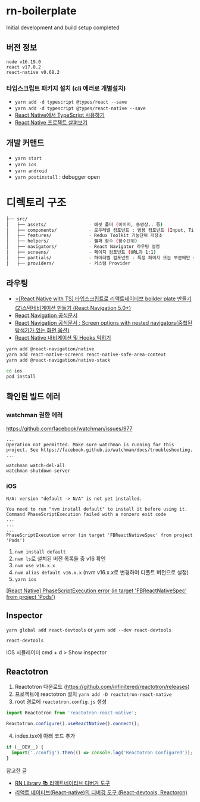 # rn-boilerplate

Initial development and build setup completed

## 버전 정보

```
node v16.19.0
react v17.0.2
react-native v0.68.2
```

### 타입스크립트 패키지 설치 (cli 에러로 개별설치)

- `yarn add -d typescript @types/react --save`
- `yarn add -d typescript @types/react-native --save`
- [React Native에서 TypeScript 사용하기](https://dev-yakuza.posstree.com/ko/react-native/typescript/)
- [React Native 프로젝트 살펴보기](https://devbksheen.tistory.com/entry/React-Native-%ED%94%84%EB%A1%9C%EC%A0%9D%ED%8A%B8-%EC%82%B4%ED%8E%B4%EB%B3%B4%EA%B8%B0)

## 개발 커맨드

- `yarn start`
- `yarn ios`
- `yarn android`
- `yarn postinstall` : debugger open

# 디렉토리 구조

```bash
├── src/
│   ├── assets/                - 에셋 폴더 (이미지, 동영상.. 등)
│   ├── components/            - 로우레벨 컴포넌트 : 범용 컴포넌트 (Input, Title, Section ... 등)
│   ├── features/              - Redux Toolkit 기능단위 저장소
│   ├── helpers/               - 헬퍼 함수 (함수단위)
│   ├── navigators/            - React Navigator 라우팅 설정
│   ├── screens/               - 페이지 컴포넌트 (URL과 1:1)
│   ├── partials/              - 하이레벨 컴포넌트 : 특정 페이지 또는 부분에만 쓰이거나, 비즈니스 로직이 포함된 컴포넌트 (IntroBox, Header... 등)
│   ├── providers/             - 커스텀 Provider
```

## 라우팅

- [⭐️[React Native with TS] 타입스크립트로 리액트네이티브 boilder plate 만들기 (2)스택네비게이션 만들기 (React Navigation 5.0+)](https://velog.io/@ant-now/React-Native-with-TS-%ED%83%80%EC%9E%85%EC%8A%A4%ED%81%AC%EB%A6%BD%ED%8A%B8%EB%A1%9C-%EB%A6%AC%EC%95%A1%ED%8A%B8%EB%84%A4%EC%9D%B4%ED%8B%B0%EB%B8%8C-boilder-plate-%EB%A7%8C%EB%93%A4%EA%B8%B0-2%EC%8A%A4%ED%83%9D%EB%84%A4%EB%B9%84%EA%B2%8C%EC%9D%B4%EC%85%98-%EB%A7%8C%EB%93%A4%EA%B8%B0-React-Navigation-5.0)
- [React Navigation 공식문서](https://reactnavigation.org/docs/getting-started)
- [React Navigation 공식문서 : Screen options with nested navigators(중첩된 탐색기가 있는 화면 옵션)](https://reactnavigation.org/docs/screen-options-resolution/)
- [React Native 내비게이션 및 Hooks 익히기](https://code-masterjung.tistory.com/126)

```bash
yarn add @react-navigation/native
yarn add react-native-screens react-native-safe-area-context
yarn add @react-navigation/native-stack
```

```bash
cd ios
pod install
```

## 확인된 빌드 에러

### watchman 권한 에러

https://github.com/facebook/watchman/issues/977

```
...
Operation not permitted. Make sure watchman is running for this project. See https://facebook.github.io/watchman/docs/troubleshooting.
...
```

```bash
watchman watch-del-all
watchman shutdown-server
```

### iOS

```
N/A: version "default -> N/A" is not yet installed.

You need to run "nvm install default" to install it before using it.
Command PhaseScriptExecution failed with a nonzero exit code
...
...
...
PhaseScriptExecution error (in target 'FBReactNativeSpec' from project 'Pods')
```

1. `nvm install default `
2. `nvm ls`로 설치된 버전 목록들 중 v16 확인
3. `nvm use v16.x.x`
4. `nvm alias default v16.x.x`
   (nvm v16.x.x로 변경하여 디폴트 버전으로 설정)
5. `yarn ios`

[[React Native] PhaseScriptExecution error (in target 'FBReactNativeSpec' from project 'Pods')](https://velog.io/@jw4185/React-Native-PhaseScriptExecution-error-in-target-FBReactNativeSpec-from-project-Pods)

## Inspector

`yarn global add react-devtools` or `yarn add --dev react-devtools`

`react-devtools`

iOS 시뮬레이터 cmd + d > Show inspector

## Reactotron

1. Reactotron 다운로드 (https://github.com/infinitered/reactotron/releases)
2. 프로젝트에 reactotron 설치 `yarn add -D reactotron-react-native`
3. root 경로에 `reactotron.config.js` 생성

```javascript
import Reactotron from 'reactotron-react-native';

Reactotron.configure().useReactNative().connect();
```

4. index.tsx에 아래 코드 추가

```javascript
if (__DEV__) {
  import('./config').then(() => console.log('Reactotron Configured'));
}
```

참고한 글

- [RN Library 📚 리액트네이티브 디버거 도구](https://velog.io/@dody_/RN-Library-%EB%A6%AC%EC%95%A1%ED%8A%B8%EB%84%A4%EC%9D%B4%ED%8B%B0%EB%B8%8C-%EB%94%94%EB%B2%84%EA%B1%B0-%EB%8F%84%EA%B5%AC-react-native-debugger-redux-devtools-react-native-debugger-open)
- [리액트 네이티브(React-native)의 디버깅 도구 (React-devtools, Reactoron)](https://1nnovator.tistory.com/78)
